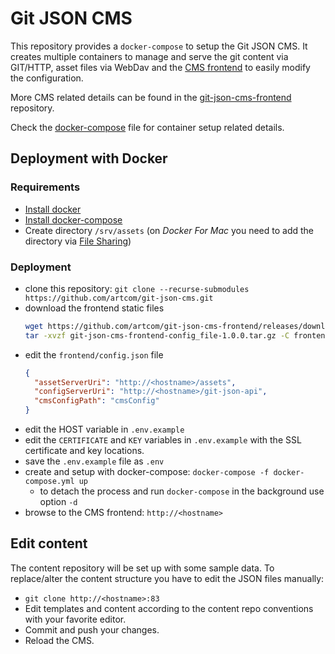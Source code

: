 # Git JSON CMS

This repository provides a `docker-compose` to setup the Git JSON CMS. It creates multiple containers to manage and serve the git content via GIT/HTTP, asset files via WebDav and the [CMS frontend](https://github.com/artcom/git-json-cms-frontend) to easily modify the configuration.

More CMS related details can be found in the [git-json-cms-frontend](https://github.com/artcom/git-json-cms-frontend) repository.

Check the [docker-compose](./docker-compose.yml) file for container setup related details.

## Deployment with Docker

### Requirements
* [Install docker](https://www.digitalocean.com/community/tutorials/how-to-install-and-use-docker-on-ubuntu-20-04)
* [Install docker-compose](https://www.digitalocean.com/community/tutorials/how-to-install-and-use-docker-compose-on-ubuntu-20-04)
* Create directory `/srv/assets` (on _Docker For Mac_ you need to add the directory via [File Sharing](https://docs.docker.com/docker-for-mac/))

### Deployment
* clone this repository: `git clone --recurse-submodules https://github.com/artcom/git-json-cms.git`
* download the frontend static files
  ```bash
  wget https://github.com/artcom/git-json-cms-frontend/releases/download/config_file-1.0.0/git-json-cms-frontend-config_file-1.0.0.tar.gz
  tar -xvzf git-json-cms-frontend-config_file-1.0.0.tar.gz -C frontend
  ```
* edit the `frontend/config.json` file
  ```json
  {
    "assetServerUri": "http://<hostname>/assets",
    "configServerUri": "http://<hostname>/git-json-api",
    "cmsConfigPath": "cmsConfig"
  }
  ```
* edit the HOST variable in `.env.example`
* edit the `CERTIFICATE` and `KEY` variables in `.env.example` with the SSL certificate and key locations.
* save the `.env.example` file as `.env`
* create and setup with docker-compose: `docker-compose -f docker-compose.yml up`
  * to detach the process and run `docker-compose` in the background use option `-d`
* browse to the CMS frontend: `http://<hostname>`

## Edit content
The content repository will be set up with some sample data. To replace/alter the content structure you have to edit the JSON files manually:
* `git clone http://<hostname>:83`
* Edit templates and content according to the content repo conventions with your favorite editor.
* Commit and push your changes.
* Reload the CMS.
